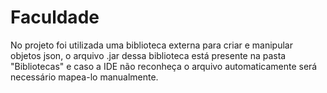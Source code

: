 # Faculdade
 
No projeto foi utilizada uma biblioteca externa para criar e manipular objetos json, o arquivo .jar dessa biblioteca está presente na pasta "Bibliotecas" e caso a IDE não reconheça o arquivo automaticamente será necessário mapea-lo manualmente.
